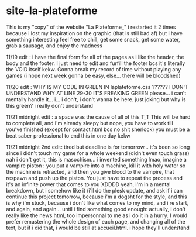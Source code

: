 # site-la-plateforme

This is my "copy" of the website "La Plateforme_"
i restarted it 2 times because i lost my inspiration on the graphic (that is still bad af) but i have something interesting
feel free to chill, get some snack, get some water, grab a sausage, and enjoy the madness

11/19 edit : i have the final form for all of the pages as i like the header, the body and the footer. I just need to edit and furfill the footer bcs it's literally the VOID itself kekw.
Gonna break my record of time without playing any games (i hope next week gonna be easy, else... there will be bloodshed)

11/20 edit : WHY IS MY CODE IN GREEN IN laplateforme.css ?????? I DON'T UNDERSTAND WHY AT LINE 29-30 IT'S FREAKING GREEN
please... i can't mentally handle it... i... i don't, i don't wanna be here. just joking but why is this green? i really don't understand  

11/21 midnight edit : a space was the cause of all of this T_T
This will be hard to complete all, and i'm already sleepy but nope, you have to work till you've finished (except for contact.html bcs no shit sherlock)
you must be a beat saber professional to end this in one day kekw

11/21 midnight 2nd edit: tired but deadline is for tomorrow... it's been so long since i didn't touch my game for a whole weekend (didn't even touch grass)
nah i don't get it, this is masochism... i invented something lmao, imagine a vampire piston : you put a vampire into a machine, kill it with holy water so the machine is retracted, and then you give blood to the vampire, that respawn and push up the piston. You just have to repeat the process and it's an infinite power that comes to you XDDDD
yeah, i'm in a mental breakdown, but i somehow like it
(i'll do the plesk update, and ask if i can continue this project tomorrow, because i'm a dogsht for the style, and this is why i'm stuck, because i don't like what comes to my mind, and i re start, and again, and again... until i find something good enough: actually, i don't really like the news.html, too impersonnal to me as i do it in a hurry. I would prefer remastering the whole design of each page, and changing all of the text, but if i did that, i would be still at accueil.html.
i hope they'll understand 

